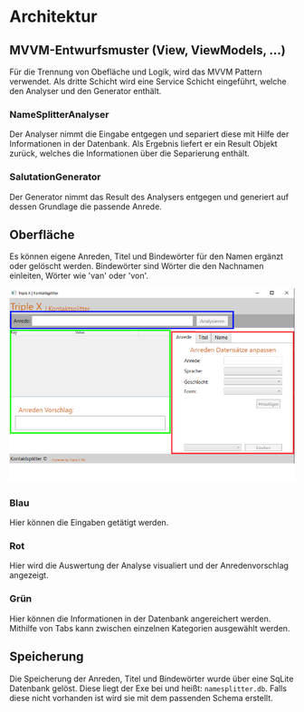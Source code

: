 # Architektur 

## MVVM-Entwurfsmuster (View, ViewModels, ...)

Für die Trennung von Obefläche und Logik, wird das MVVM Pattern verwendet.
Als dritte Schicht wird eine Service Schicht eingeführt, welche den Analyser und den Generator enthält. 

### NameSplitterAnalyser

Der Analyser nimmt die Eingabe entgegen und separiert diese mit Hilfe der Informationen in der Datenbank.
Als Ergebnis liefert er ein Result Objekt zurück, welches die Informationen über die Separierung enthält.

### SalutationGenerator
Der Generator nimmt das Result des Analysers entgegen und generiert auf dessen Grundlage die passende Anrede.

## Oberfläche
Es können eigene Anreden, Titel und Bindewörter für den Namen ergänzt oder gelöscht werden.
Bindewörter sind Wörter die den Nachnamen einleiten, Wörter wie 'van' oder 'von'.

![oberflaeche](./Oberflaeche.png)

### Blau
Hier können die Eingaben getätigt werden. 

### Rot
Hier wird die Auswertung der Analyse visualiert und der Anredenvorschlag angezeigt.

### Grün
Hier können die Informationen in der Datenbank angereichert werden. Mithilfe von Tabs kann zwischen einzelnen Kategorien ausgewählt werden.

## Speicherung
Die Speicherung der Anreden, Titel und Bindewörter wurde über eine SqLite Datenbank gelöst. Diese liegt der Exe bei und heißt: ``namesplitter.db``.
Falls diese nicht vorhanden ist wird sie mit dem passenden Schema erstellt.
